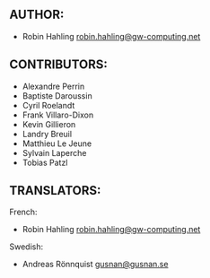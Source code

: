 ## AUTHOR:

  * Robin Hahling <Rolinh> <robin.hahling@gw-computing.net>

## CONTRIBUTORS:

  * Alexandre Perrin
  * Baptiste Daroussin
  * Cyril Roelandt
  * Frank Villaro-Dixon
  * Kevin Gillieron
  * Landry Breuil
  * Matthieu Le Jeune
  * Sylvain Laperche
  * Tobias Patzl

## TRANSLATORS:

French:

  * Robin Hahling <Rolinh> <robin.hahling@gw-computing.net>

Swedish:

  * Andreas Rönnquist <gusnan@gusnan.se>

<!-- vim: set filetype=markdown textwidth=80 -->
